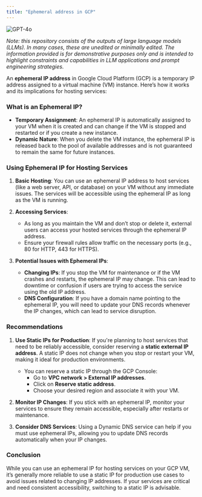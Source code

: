 ```yaml
---
title: "Ephemeral address in GCP"
---
```

![GPT-4o](https://img.shields.io/badge/GPT--4o-3333FF?style=for-the-badge&logo=openai&logoColor=white)



*Note: this repository consists of the outputs of large language models (LLMs). In many cases, these are unedited or minimally edited. The information provided is for demonstrative purposes only and is intended to highlight constraints and capabilities in LLM applications and prompt engineering strategies.*


An **ephemeral IP address** in Google Cloud Platform (GCP) is a temporary IP address assigned to a virtual machine (VM) instance. Here’s how it works and its implications for hosting services:

### What is an Ephemeral IP?

- **Temporary Assignment**: An ephemeral IP is automatically assigned to your VM when it is created and can change if the VM is stopped and restarted or if you create a new instance.
- **Dynamic Nature**: When you delete the VM instance, the ephemeral IP is released back to the pool of available addresses and is not guaranteed to remain the same for future instances.

### Using Ephemeral IP for Hosting Services

1. **Basic Hosting**: You can use an ephemeral IP address to host services (like a web server, API, or database) on your VM without any immediate issues. The services will be accessible using the ephemeral IP as long as the VM is running.

2. **Accessing Services**: 
   - As long as you maintain the VM and don’t stop or delete it, external users can access your hosted services through the ephemeral IP address.
   - Ensure your firewall rules allow traffic on the necessary ports (e.g., 80 for HTTP, 443 for HTTPS).

3. **Potential Issues with Ephemeral IPs**:
   - **Changing IPs**: If you stop the VM for maintenance or if the VM crashes and restarts, the ephemeral IP may change. This can lead to downtime or confusion if users are trying to access the service using the old IP address.
   - **DNS Configuration**: If you have a domain name pointing to the ephemeral IP, you will need to update your DNS records whenever the IP changes, which can lead to service disruption.

### Recommendations

1. **Use Static IPs for Production**: If you're planning to host services that need to be reliably accessible, consider reserving a **static external IP address**. A static IP does not change when you stop or restart your VM, making it ideal for production environments.
   - You can reserve a static IP through the GCP Console:
     - Go to **VPC network > External IP addresses**.
     - Click on **Reserve static address**.
     - Choose your desired region and associate it with your VM.

2. **Monitor IP Changes**: If you stick with an ephemeral IP, monitor your services to ensure they remain accessible, especially after restarts or maintenance.

3. **Consider DNS Services**: Using a Dynamic DNS service can help if you must use ephemeral IPs, allowing you to update DNS records automatically when your IP changes.

### Conclusion

While you can use an ephemeral IP for hosting services on your GCP VM, it’s generally more reliable to use a static IP for production use cases to avoid issues related to changing IP addresses. If your services are critical and need consistent accessibility, switching to a static IP is advisable.